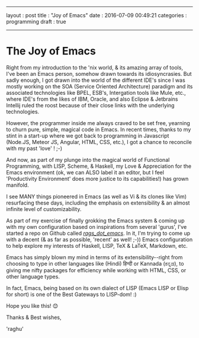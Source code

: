 
---

layout		: post
title		: "Joy of Emacs"
date		: 2016-07-09 00:49:21
categories	: programming
draft		: true

---

# The Joy of Emacs

Right from my introduction to the 'nix world, & its amazing array of tools, I've been an Emacs person, somehow drawn towards its idiosyncrasies. But sadly enough, I got drawn into the world of the different IDE's since I was mostly working on the SOA (Service Oriented Architecture) paradigm and its associated technologies like BPEL, ESB's, Intergation tools like Mule, etc., where IDE's from the likes of IBM, Oracle, and also Eclipse & Jetbrains Intellij ruled the roost because of their close links with the underlying technologies.

However, the programmer inside me always craved to be set free, yearning to churn pure, simple, magical code in Emacs. In recent times, thanks to my stint in a start-up where we got back to programming in Javascript (Node.JS, Meteor JS, Angular, HTML, CSS, etc.), I got a chance to reconcile with my past 'love' ! ;-)

And now, as part of my plunge into the magical world of Functional Programming, with LISP, Scheme, & Haskell, my Love & Appreciation for the Emacs environment (ok, we can ALSO label it an editor, but I feel 'Productivity Environment' does more justice to its capabilities!) has grown manifold.

I see MANY things pioneered in Emacs (as well as Vi & its clones like Vim) resurfacing these days, including the emphasis on extensibility & an almost infinite level of customizability.

As part of my exercise of finally grokking the Emacs system & coming up with my own configuration based on inspirations from several 'gurus', I've started a repo on Github called [_rags\_dot\_emacs_](https://github.com/raghuugare/rags_dot_emacs). In it, I'm trying to come up with a decent (& as far as possible, 'recent' as well! ;-)) Emacs configuration to help explore my interests of Haskell, LISP, TeX & LaTeX, Markdown, etc.

Emacs has simply blown my mind in terms of its extensibility--right from choosing to type in other languages like (Hindi) हिन्दी or Kannada (ಕನ್ನಡ), to giving me nifty packages for efficiency while working with HTML, CSS, or other language types.

In fact, Emacs, being based on its own dialect of LISP (Emacs LISP or Elisp for short) is one of the Best Gateways to LISP-dom! :)

Hope you like this! 😊

Thanks & Best wishes,

'raghu'
